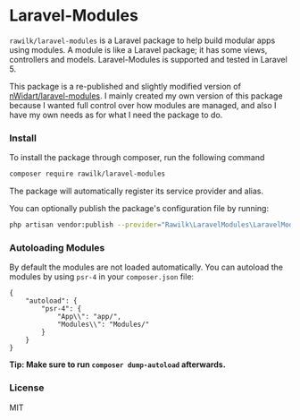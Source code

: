 # Laravel-Modules

`rawilk/laravel-modules` is a Laravel package to help build modular apps using modules.
A module is like a Laravel package; it has some views, controllers and models.
Laravel-Modules is supported and tested in Laravel 5.

This package is a re-published and slightly modified version of [nWidart/laravel-modules](https://github.com/nWidart/laravel-modules).
I mainly created my own version of this package because I wanted full control over how
modules are managed, and also I have my own needs as for what I need the package to do.

### Install

To install the package through composer, run the following command

```bash
composer require rawilk/laravel-modules
```

The package will automatically register its service provider and alias.

You can optionally publish the package's configuration file by running:

```bash
php artisan vendor:publish --provider="Rawilk\LaravelModules\LaravelModulesServiceProvider"
```

### Autoloading Modules

By default the modules are not loaded automatically. You can autoload the modules by using `psr-4` in your `composer.json` file:

```
{
    "autoload": {
        "psr-4": {
            "App\\": "app/",
            "Modules\\": "Modules/"
        }
    }
}
```

**Tip: Make sure to run `composer dump-autoload` afterwards.**

### License

MIT